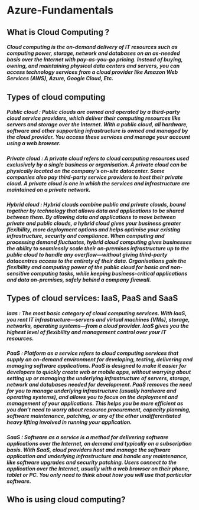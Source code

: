 # Azure-Fundamentals

## What is Cloud Computing ?

##### Cloud computing is the on-demand delivery of IT resources such as computing power, storage, network and databases on an as-needed basis over the Internet with pay-as-you-go pricing. Instead of buying, owning, and maintaining physical data centers and servers, you can access technology services from a cloud provider like Amazon Web Services (AWS), Azure, Google Cloud, Etc.


## Types of cloud computing 

##### Public cloud : Public clouds are owned and operated by a third-party cloud service providers, which deliver their computing resources like servers and storage over the Internet. With a public cloud, all hardware, software and other supporting infrastructure is owned and managed by the cloud provider. You access these services and manage your account using a web browser.


##### Private cloud : A private cloud refers to cloud computing resources used exclusively by a single business or organisation. A private cloud can be physically located on the company’s on-site datacenter. Some companies also pay third-party service providers to host their private cloud. A private cloud is one in which the services and infrastructure are maintained on a private network.


##### Hybrid cloud : Hybrid clouds combine public and private clouds, bound together by technology that allows data and applications to be shared between them. By allowing data and applications to move between private and public clouds, a hybrid cloud gives your business greater flexibility, more deployment options and helps optimise your existing infrastructure, security and compliance. When computing and processing demand fluctuates, hybrid cloud computing gives businesses the ability to seamlessly scale their on-premises infrastructure up to the public cloud to handle any overflow—without giving third-party datacentres access to the entirety of their data. Organisations gain the flexibility and computing power of the public cloud for basic and non-sensitive computing tasks, while keeping business-critical applications and data on-premises, safely behind a company firewall.

## Types of cloud services: IaaS, PaaS and SaaS

##### Iaas : The most basic category of cloud computing services. With IaaS, you rent IT infrastructure—servers and virtual machines (VMs), storage, networks, operating systems—from a cloud provider. IaaS gives you the highest level of flexibility and management control over your IT resources.


##### PaaS : Platform as a service refers to cloud computing services that supply an on-demand environment for developing, testing, delivering and managing software applications. PaaS is designed to make it easier for developers to quickly create web or mobile apps, without worrying about setting up or managing the underlying infrastructure of servers, storage, network and databases needed for development. PaaS removes the need for you to manage underlying infrastructure (usually hardware and operating systems), and allows you to focus on the deployment and management of your applications. This helps you be more efficient as you don’t need to worry about resource procurement, capacity planning, software maintenance, patching, or any of the other undifferentiated heavy lifting involved in running your application. 

##### SaaS : Software as a service is a method for delivering software applications over the Internet, on demand and typically on a subscription basis. With SaaS, cloud providers host and manage the software application and underlying infrastructure and handle any maintenance, like software upgrades and security patching. Users connect to the application over the Internet, usually with a web browser on their phone, tablet or PC. You only need to think about how you will use that particular software.


## Who is using cloud computing?
